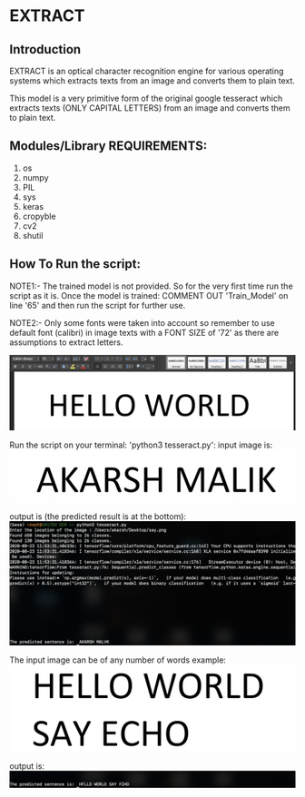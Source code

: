 # EXTRACT

## Introduction

EXTRACT is an optical character recognition engine for various operating systems which extracts texts from an image and converts them to plain text.

This model is a very primitive form of the original google tesseract which extracts texts (ONLY CAPITAL LETTERS) from an image and converts them to plain text.

## Modules/Library REQUIREMENTS:

  1) os
  2) numpy
  3) PIL
  4) sys
  5) keras
  6) cropyble
  7) cv2
  8) shutil
  
## How To Run the script:

NOTE1:- The trained model is not provided. So for the very first time run the script as it is. Once the model is trained:
                                          COMMENT OUT 'Train_Model' on line '65' and then run the script for further use.
                                          
NOTE2:- Only some fonts were taken into account so remember to use default font (calibri) in image texts with a FONT SIZE of '72' as there are assumptions to extract letters.

![](sentences/sentence_format.png)

Run the script on your terminal: 'python3 tesseract.py':
input image is:
![](sentences/say.png)

output is (the predicted result is at the bottom):
![](sentences/terminal_output2.png)

The input image can be of any number of words example:
![](sentences/say3.png)

output is:
![](sentences/terminal_output.png)
